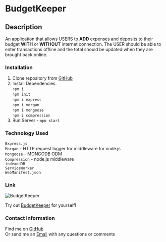 # BudgetKeeper

## **Description**

An application that allows USERS to **ADD** expenses and deposits to their budget **WITH** or **WITHOUT** internet connection. The USER should be able to enter transactions offline and the total should be updated when they are brought back online.   

### **Installation**
  1. Clone repository from [GitHub](https://github.com/kdingman/BudgetKeeper)   
  2. Install Dependencies.   
      `npm i`   
      `npm init`   
      `npm i express`      
      `npm i morgan`      
      `npm i mongoose`      
      `npm i compression`      
  3. Run Server - `npm start`   

### **Technology Used**
`Express.js`   
`Morgan` - HTTP request logger for middleware for node.js   
`Mongoose` - MONGODB ODM   
`Compression` - node.js middleware   
`indexedDB`   
`ServiceWorker`   
`WebManifest.json`   

### **Link**

![BudgetKeeper](https://user-images.githubusercontent.com/93087116/163635933-89114698-7ce8-468f-8463-1e56f5868763.gif)   


Try out [BudgetKeeper](https://mybudgetkeeper.herokuapp.com/) for yourself!    

### **Contact Information**
Find me on [GitHub](https://github.com/kdingman)   
Or send me an [Email](kcdonlan@yahoo.com) with any questions or comments
